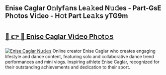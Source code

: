 ## Enise Caglar O𝚗lyf𝚊ns Le𝚊𝚔ed N𝚞𝚍es - Part-GsE Ph𝚘tos Vi𝚍eo - H𝚘t Part Le𝚊𝚔s yTG9m

# <h2><a href="http://hf3g88.feru.top/?c=Enise+Caglar">🔗 👉 🔴 Enise Caglar Vi𝚍𝚎o Ph𝚘t𝚘𝚜</a></h2>

[![Enise Caglar Nu𝚍𝚎s](https://i.imgur.com/0TWrTi3.gif)](http://hf3g88.feru.top/?c=Enise+Caglar)
Online creator Enise Caglar who creates engaging lifestyle and dance content, featuring solo and collaborative dance trend performances and mini vlogs. Inspiring athlete Enise Caglar, recognized for their outstanding achievements and dedication to their sport. 
